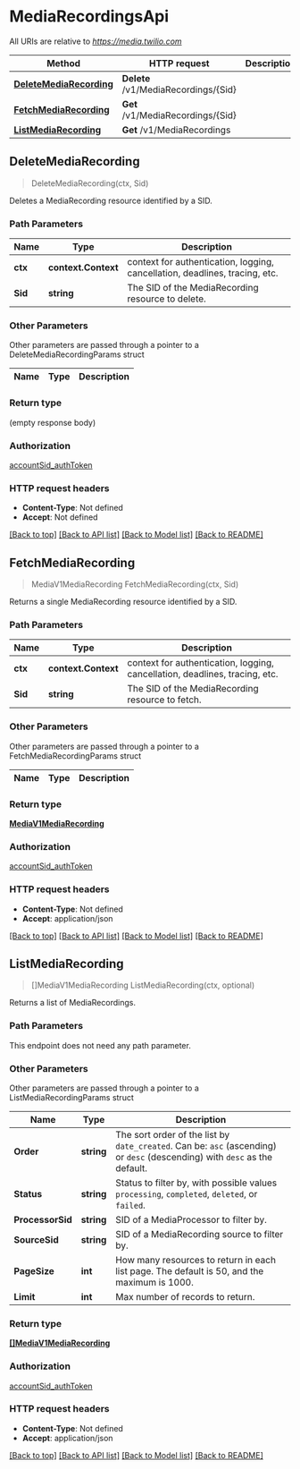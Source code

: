 # MediaRecordingsApi

All URIs are relative to *https://media.twilio.com*

Method | HTTP request | Description
------------- | ------------- | -------------
[**DeleteMediaRecording**](MediaRecordingsApi.md#DeleteMediaRecording) | **Delete** /v1/MediaRecordings/{Sid} | 
[**FetchMediaRecording**](MediaRecordingsApi.md#FetchMediaRecording) | **Get** /v1/MediaRecordings/{Sid} | 
[**ListMediaRecording**](MediaRecordingsApi.md#ListMediaRecording) | **Get** /v1/MediaRecordings | 



## DeleteMediaRecording

> DeleteMediaRecording(ctx, Sid)



Deletes a MediaRecording resource identified by a SID.

### Path Parameters


Name | Type | Description
------------- | ------------- | -------------
**ctx** | **context.Context** | context for authentication, logging, cancellation, deadlines, tracing, etc.
**Sid** | **string** | The SID of the MediaRecording resource to delete.

### Other Parameters

Other parameters are passed through a pointer to a DeleteMediaRecordingParams struct


Name | Type | Description
------------- | ------------- | -------------

### Return type

 (empty response body)

### Authorization

[accountSid_authToken](../README.md#accountSid_authToken)

### HTTP request headers

- **Content-Type**: Not defined
- **Accept**: Not defined

[[Back to top]](#) [[Back to API list]](../README.md#documentation-for-api-endpoints)
[[Back to Model list]](../README.md#documentation-for-models)
[[Back to README]](../README.md)


## FetchMediaRecording

> MediaV1MediaRecording FetchMediaRecording(ctx, Sid)



Returns a single MediaRecording resource identified by a SID.

### Path Parameters


Name | Type | Description
------------- | ------------- | -------------
**ctx** | **context.Context** | context for authentication, logging, cancellation, deadlines, tracing, etc.
**Sid** | **string** | The SID of the MediaRecording resource to fetch.

### Other Parameters

Other parameters are passed through a pointer to a FetchMediaRecordingParams struct


Name | Type | Description
------------- | ------------- | -------------

### Return type

[**MediaV1MediaRecording**](MediaV1MediaRecording.md)

### Authorization

[accountSid_authToken](../README.md#accountSid_authToken)

### HTTP request headers

- **Content-Type**: Not defined
- **Accept**: application/json

[[Back to top]](#) [[Back to API list]](../README.md#documentation-for-api-endpoints)
[[Back to Model list]](../README.md#documentation-for-models)
[[Back to README]](../README.md)


## ListMediaRecording

> []MediaV1MediaRecording ListMediaRecording(ctx, optional)



Returns a list of MediaRecordings.

### Path Parameters

This endpoint does not need any path parameter.

### Other Parameters

Other parameters are passed through a pointer to a ListMediaRecordingParams struct


Name | Type | Description
------------- | ------------- | -------------
**Order** | **string** | The sort order of the list by `date_created`. Can be: `asc` (ascending) or `desc` (descending) with `desc` as the default.
**Status** | **string** | Status to filter by, with possible values `processing`, `completed`, `deleted`, or `failed`.
**ProcessorSid** | **string** | SID of a MediaProcessor to filter by.
**SourceSid** | **string** | SID of a MediaRecording source to filter by.
**PageSize** | **int** | How many resources to return in each list page. The default is 50, and the maximum is 1000.
**Limit** | **int** | Max number of records to return.

### Return type

[**[]MediaV1MediaRecording**](MediaV1MediaRecording.md)

### Authorization

[accountSid_authToken](../README.md#accountSid_authToken)

### HTTP request headers

- **Content-Type**: Not defined
- **Accept**: application/json

[[Back to top]](#) [[Back to API list]](../README.md#documentation-for-api-endpoints)
[[Back to Model list]](../README.md#documentation-for-models)
[[Back to README]](../README.md)

